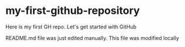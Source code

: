 # my-first-github-repository
Here is my first GH repo. Let's get started with GitHub

README.md file was just edited manually. This file was modified locally
